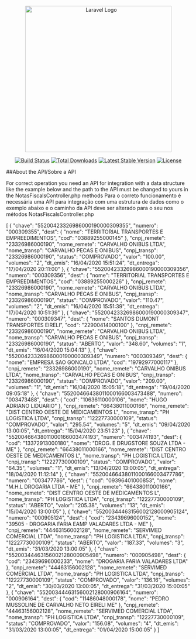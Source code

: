 <p align="center"><a href="https://laravel.com" target="_blank"><img src="https://raw.githubusercontent.com/laravel/art/master/logo-lockup/5%20SVG/2%20CMYK/1%20Full%20Color/laravel-logolockup-cmyk-red.svg" width="400" alt="Laravel Logo"></a></p>

<p align="center">
<a href="https://github.com/laravel/framework/actions"><img src="https://github.com/laravel/framework/workflows/tests/badge.svg" alt="Build Status"></a>
<a href="https://packagist.org/packages/laravel/framework"><img src="https://img.shields.io/packagist/dt/laravel/framework" alt="Total Downloads"></a>
<a href="https://packagist.org/packages/laravel/framework"><img src="https://img.shields.io/packagist/v/laravel/framework" alt="Latest Stable Version"></a>
<a href="https://packagist.org/packages/laravel/framework"><img src="https://img.shields.io/packagist/l/laravel/framework" alt="License"></a>
</p>


##About the API/Sobre a API

For correct operation you need an API for integration with a data structure like the example below and the path to the API must be changed to yours in the NotasFiscalsController.php methods
Para o correto funcionamento é necessária uma API para integração com uma estrutura de dados como o exemplo abaixo e o caminho da API deve ser alterado para o seu nos métodos NotasFiscalsController.php


[
    {
        "chave": "55200423326986000190000309355",
        "numero": "000309355",
        "dest": {
            "nome": "TERRITORIAL TRANSPORTES E EMPREEDIMENTOS",
            "cod": "03889255000145"
        },
        "cnpj_remete": "23326986000190",
        "nome_remete": "CARVALHO ONIBUS LTDA",
        "nome_transp": "CARVALHO PECAS E ONIBUS",
        "cnpj_transp": "23326986000190",
        "status": "COMPROVADO",
        "valor": "100.00",
        "volumes": "2",
        "dt_emis": "16/04/2020 15:51:24",
        "dt_entrega": "17/04/2020 20:11:00"
    },
    {
        "chave": "55200423326986000190000309356",
        "numero": "000309356",
        "dest": {
            "nome": "TERRITORIAL TRANSPORTES E EMPREEDIMENTOS",
            "cod": "03889255000226"
        },
        "cnpj_remete": "23326986000190",
        "nome_remete": "CARVALHO ONIBUS LTDA",
        "nome_transp": "CARVALHO PECAS E ONIBUS",
        "cnpj_transp": "23326986000190",
        "status": "COMPROVADO",
        "valor": "110.47",
        "volumes": "2",
        "dt_emis": "16/04/2020 15:51:39",
        "dt_entrega": "17/04/2020 10:51:39"
    },
    {
        "chave": "55200423326986000190000309347",
        "numero": "000309347",
        "dest": {
            "nome": "SANTOS DUMONT TRANSPORTES EIRELI",
            "cod": "22900414000100"
        },
        "cnpj_remete": "23326986000190",
        "nome_remete": "CARVALHO ONIBUS LTDA",
        "nome_transp": "CARVALHO PECAS E ONIBUS",
        "cnpj_transp": "23326986000190",
        "status": "ABERTO",
        "valor": "348.60",
        "volumes": "1",
        "dt_emis": "16/04/2020 15:04:13"
    },
    {
        "chave": "55200423326986000190000309349",
        "numero": "000309349",
        "dest": {
            "nome": "EMPRESA SAO GONCALO LTDA",
            "cod": "19792977000117"
        },
        "cnpj_remete": "23326986000190",
        "nome_remete": "CARVALHO ONIBUS LTDA",
        "nome_transp": "CARVALHO PECAS E ONIBUS",
        "cnpj_transp": "23326986000190",
        "status": "COMPROVADO",
        "valor": "209.00",
        "volumes": "1",
        "dt_emis": "16/04/2020 15:05:18",
        "dt_entrega": "19/04/2020 09:05:18"
    },
    {
        "chave": "55200466438011000166003473488",
        "numero": "003473488",
        "dest": {
            "cod": "10636110000106",
            "nome": "HUGO ADRIANO LIDUARIO"
        },
        "cnpj_remete": "66438011000166",
        "nome_remete": "DIST CENTRO OESTE DE MEDICAMENTOS L",
        "nome_transp": "PH LOGISTICA LTDA",
        "cnpj_transp": "12227730000109",
        "status": "COMPROVADO",
        "valor": "295.54",
        "volumes": "5",
        "dt_emis": "09/04/2020 13:00:05",
        "dt_entrega": "15/04/2020 23:51:23"
    },
    {
        "chave": "55200466438011000166003474193",
        "numero": "003474193",
        "dest": {
            "cod": "13372913000180",
            "nome": "DROG. E DRUGSTORE SOUZA LTDA - ME"
        },
        "cnpj_remete": "66438011000166",
        "nome_remete": "DIST CENTRO OESTE DE MEDICAMENTOS L",
        "nome_transp": "PH LOGISTICA LTDA",
        "cnpj_transp": "12227730000109",
        "status": "COMPROVADO",
        "valor": "64.35",
        "volumes": "1",
        "dt_emis": "13/04/2020 13:00:05",
        "dt_entrega": "18/04/2020 11:12:14"
    },
    {
        "chave": "55200466438011000166003477786",
        "numero": "003477786",
        "dest": {
            "cod": "09396401000853",
            "nome": "M.H.L DROGARIA LTDA - ME"
        },
        "cnpj_remete": "66438011000166",
        "nome_remete": "DIST CENTRO OESTE DE MEDICAMENTOS L",
        "nome_transp": "PH LOGISTICA LTDA",
        "cnpj_transp": "12227730000109",
        "status": "ABERTO",
        "valor": "205.38",
        "volumes": "13",
        "dt_emis": "15/04/2020 13:00:05"
    },
    {
        "chave": "55200344463156002128000905124",
        "numero": "000905124",
        "dest": {
            "cod": "23439696000152",
            "nome": "39505 - DROGARIA FARIA EAMP VALADARES LTDA - ME"
        },
        "cnpj_remete": "44463156002128",
        "nome_remete": "SERVIMED COMERCIAL LTDA",
        "nome_transp": "PH LOGISTICA LTDA",
        "cnpj_transp": "12227730000109",
        "status": "ABERTO",
        "valor": "187.33",
        "volumes": "3",
        "dt_emis": "31/03/2020 13:00:05"
    },
    {
        "chave": "55200344463156002128000905498",
        "numero": "000905498",
        "dest": {
            "cod": "23439696000233",
            "nome": "DROGARIA FARIA VALADARES LTDA"
        },
        "cnpj_remete": "44463156002128",
        "nome_remete": "SERVIMED COMERCIAL LTDA",
        "nome_transp": "PH LOGISTICA LTDA",
        "cnpj_transp": "12227730000109",
        "status": "COMPROVADO",
        "valor": "136.16",
        "volumes": "2",
        "dt_emis": "30/03/2020 13:00:05",
        "dt_entrega": "31/03/2020 15:00:05"
    },
    {
        "chave": "55200344463156002128000906164",
        "numero": "000906164",
        "dest": {
            "cod": "11486048000178",
            "nome": "PEDRO MUSSOLINE DE CARVALHO NETO EIRELI ME"
        },
        "cnpj_remete": "44463156002128",
        "nome_remete": "SERVIMED COMERCIAL LTDA",
        "nome_transp": "PH LOGISTICA LTDA",
        "cnpj_transp": "12227730000109",
        "status": "COMPROVADO",
        "valor": "156.08",
        "volumes": "4",
        "dt_emis": "31/03/2020 13:00:05",
        "dt_entrega": "01/04/2020 15:00:05"
    }
]
